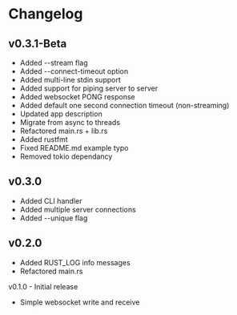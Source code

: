# Changelog

## v0.3.1-Beta
* Added --stream flag
* Added --connect-timeout option
* Added multi-line stdin support
* Added support for piping server to server
* Added websocket PONG response
* Added default one second connection timeout (non-streaming)
* Updated app description
* Migrate from async to threads
* Refactored main.rs + lib.rs
* Added rustfmt
* Fixed README.md example typo
* Removed tokio dependancy

## v0.3.0
* Added CLI handler
* Added multiple server connections
* Added --unique flag

## v0.2.0
* Added RUST_LOG info messages
* Refactored main.rs

v0.1.0 - Initial release
* Simple websocket write and receive
